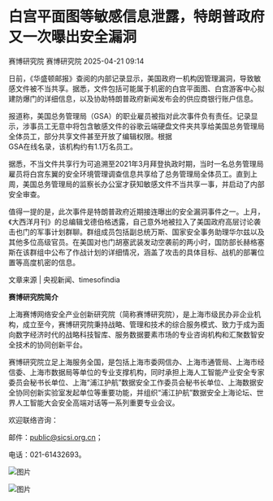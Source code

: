 #  白宫平面图等敏感信息泄露，特朗普政府又一次曝出安全漏洞   
赛博研究院  赛博研究院   2025-04-21 09:14  
  
日前，《华盛顿邮报》查阅的内部记录显示，美国政府一机构因管理漏洞，导致敏感文件被不当共享。据悉，文件包括可能属于机密的白宫平面图、白宫游客中心拟建防爆门的详细信息，以及协助特朗普政府新闻发布会的供应商银行账户信息。  
  
  
报道称，美国总务管理局（GSA）的职业雇员被指对此次事件负有责任。记录显示，涉事员工无意中将包含敏感文件的谷歌云端硬盘文件夹共享给美国总务管理局全体员工，部分共享文件甚至开放了编辑权限。根据  
GSA在线名录，该机构约有1.1万名员工。  
  
据悉，不当文件共享行为可追溯至2021年3月拜登执政时期，当时一名总务管理局雇员将白宫东翼的安全环境管理调查信息共享给了总务管理局全体员工。直到上周，美国总务管理局的监察长办公室才获知敏感文件不当共享一事，并启动了内部安全审查。  
  
值得一提的是，此次事件是特朗普政府近期接连曝出的安全漏洞事件之一。上月，《大西洋月刊》的总编辑戈德伯格透露，自己意外地被拉入了美国政府高层讨论袭击也门的军事计划群聊。群组成员包括副总统万斯、国家安全事务助理华尔兹以及其他多位高级官员。在美国对也门胡塞武装发动空袭前的两小时，国防部长赫格塞斯在该群组中公布了作战计划的详细情况，涵盖了攻击的具体目标、战机的部署位置等高度机密的信息。  
  
文章来源 | 央视新闻、timesofindia  
  
**赛博研究院简介**  
  
  
  
  
上海赛博网络安全产业创新研究院（简称赛博研究院），是上海市级民办非企业机构，成立至今，赛博研究院秉持战略、管理和技术的综合服务模式、致力于成为面向数字经济时代的战略科技智库、服务数据要素市场的专业咨询机构和汇聚数智安全技术的协同创新平台。  
  
  
赛博研究院立足上海服务全国，是包括上海市委网信办、上海市通管局、上海市经信委、上海市数据局等单位的专业支撑机构，同时承担上海人工智能产业安全专家委员会秘书长单位、上海“浦江护航”数据安全工作委员会秘书长单位、上海数据安全协同创新实验室发起单位等重要功能，并组织“浦江护航”数据安全上海论坛、世界人工智能大会安全高端对话等一系列重要专业会议。  
  
  
欢迎联络咨询：  
  
邮件：public@sicsi.org.cn；  
  
电话：021-61432693。  
  
  
  
![图片](https://mmbiz.qpic.cn/sz_mmbiz_png/Kyc5Lo2AEm8icyK3p7G4rL0xRWtvA3dseAXf9kwiaugsjLJlLnOBsz1XJpQv3EibVXngrZrlH2ZTeg8TY7qq1Sicng/640?wx_fmt=other&wxfrom=5&wx_lazy=1&wx_co=1&retryload=2&tp=webp "")  
  
![图片](https://mmbiz.qpic.cn/sz_mmbiz_png/Kyc5Lo2AEm8icyK3p7G4rL0xRWtvA3dseVfD97bp38UsGVPjNPvIUtzW8vKmeibMFk9hwdiaQzYlAGcxpobx8g6Zw/640?wx_fmt=other&wxfrom=5&wx_lazy=1&wx_co=1&retryload=1&tp=webp "")  
  
  
